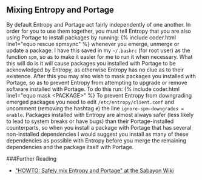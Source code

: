 ## Mixing Entropy and Portage
By default Entropy and Portage act fairly independently of one another. In order for you to use them together, you must tell Entropy that you are also using Portage to install packages by running:
{% include coder.html line1="equo rescue spmsync" %}
whenever you emerge, unmerge or update a package. I have this saved in my `~/.bashrc` (for root user) as the function `spm`, so as to make it easier for me to run it when necessary. What this will do is it will cause packages you installed with Portage to be acknowledged by Entropy, as otherwise Entropy has no clue as to their existence. After this you may also wish to mask packages you installed with Portage, so as to prevent Entropy from attempting to upgrade or remove software installed with Portage. To do this run:
{% include coder.html line1="equo mask &lt;PACKAGE&gt;" %}
To prevent Entropy from downgrading emerged packages you need to edit `/etc/entropy/client.conf` and uncomment (removing the hashtag `#`) the line `ignore-spm-downgrades = enable`.
Packages installed with Entropy are almost always safer (less likely to lead to system breaks or have bugs) than their Portage-installed counterparts, so when you install a package with Portage that has several non-installed dependencies I would suggest you install as many of these dependencies as possible with Entropy before you merge the remaining dependencies and the package itself with Portage.

###Further Reading
* ["HOWTO: Safely mix Entropy and Portage" at the Sabayon Wiki](https://wiki.sabayon.org/index.php?title=HOWTO:_Safely_mix_Entropy_and_Portage)
